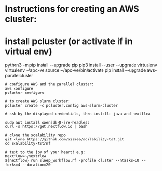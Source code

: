 # Instructions for creating an AWS cluster:

# install pcluster (or activate if in virtual env)
python3 -m pip install --upgrade pip
pip3 install --user --upgrade virtualenv
virtualenv ~/apc-ve
source ~/apc-ve/bin/activate
pip install --upgrade aws-parallelcluster


```
# configure AWS and the parallel cluster:
aws configure
pcluster configure

# to create AWS slurm cluster:
pcluster create -c pcluster.config aws-slurm-cluster

# ssh by the displayed credentials, then install: java and nextflow

sudo apt install openjdk-8-jre-headless
curl -s https://get.nextflow.io | bash

# clone the scalability repo
git clone https://github.com/azzaea/scalability-tst.git
cd scalability-tst/nf

# test to the joy of your heart! e.g:
nextflow=~/nextflow
${nextflow} run sleep_workflow.nf -profile cluster --ntasks=10 --forks=4 --duration=20 
```
